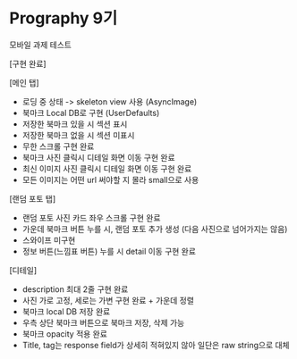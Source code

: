 # Prography 9기  

모바일 과제 테스트  

[구현 완료]  

[메인 탭]  
- 로딩 중 상태 -> skeleton view 사용 (AsyncImage)  
- 북마크 Local DB로 구현 (UserDefaults)
- 저장한 북마크 있을 시 섹션 표시
- 저장한 북마크 없을 시 섹션 미표시
- 무한 스크롤 구현 완료
- 북마크 사진 클릭시 디테일 화면 이동 구현 완료
- 최신 이미지 사진 클릭시 디테일 화면 이동 구현 완료
- 모든 이미지는 어떤 url 써야할 지 몰라 small으로 사용

[랜덤 포토 탭]  
- 랜덤 포토 사진 카드 좌우 스크롤 구현 완료
- 가운데 북마크 버튼 누를 시, 랜덤 포토 추가 생성 (다음 사진으로 넘어가지는 않음)  
- 스와이프 미구현  
- 정보 버튼(느낌표 버튼) 누를 시 detail 이동 구현 완료 

[디테일]  
- description 최대 2줄 구현 완료
- 사진 가로 고정, 세로는 가변 구현 완료 + 가운데 정렬
- 북마크 local DB 저장 완료
- 우측 상단 북마크 버튼으로 북마크 저장, 삭제 가능
- 북마크 opacity 적용 완료
- Title, tag는 response field가 상세히 적혀있지 않아 일단은 raw string으로 대체